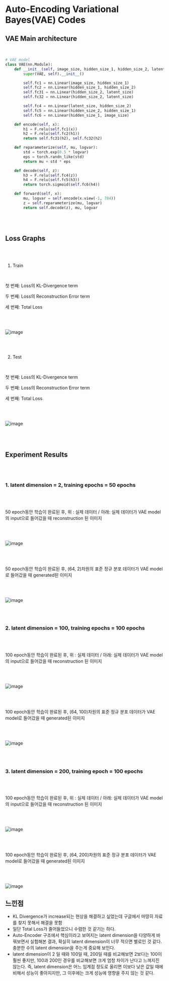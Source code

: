 # Auto-Encoding Variational Bayes(VAE) Codes





## VAE Main architecture



<br/>

```python
# VAE model
class VAE(nn.Module):
    def __init__(self, image_size, hidden_size_1, hidden_size_2, latent_size):
        super(VAE, self).__init__()

        self.fc1 = nn.Linear(image_size, hidden_size_1)
        self.fc2 = nn.Linear(hidden_size_1, hidden_size_2)
        self.fc31 = nn.Linear(hidden_size_2, latent_size)
        self.fc32 = nn.Linear(hidden_size_2, latent_size)

        self.fc4 = nn.Linear(latent_size, hidden_size_2)
        self.fc5 = nn.Linear(hidden_size_2, hidden_size_1)
        self.fc6 = nn.Linear(hidden_size_1, image_size)

    def encode(self, x):
        h1 = F.relu(self.fc1(x))
        h2 = F.relu(self.fc2(h1))
        return self.fc31(h2), self.fc32(h2)

    def reparameterize(self, mu, logvar):
        std = torch.exp(0.5 * logvar)
        eps = torch.randn_like(std)
        return mu + std * eps

    def decode(self, z):
        h3 = F.relu(self.fc4(z))
        h4 = F.relu(self.fc5(h3))
        return torch.sigmoid(self.fc6(h4))

    def forward(self, x):
        mu, logvar = self.encode(x.view(-1, 784))
        z = self.reparameterize(mu, logvar)
        return self.decode(z), mu, logvar
```

<br/><br/>



## Loss Graphs



<br/>

<br/>

1. Train

<br/>

첫 번째: Loss의 KL-Divergence term

두 번째: Loss의 Reconstruction Error term

세 번째: Total Loss

<br/>

<br/>

![image](https://user-images.githubusercontent.com/57930520/111641422-7c528780-8840-11eb-9cf8-4d3ee08af467.png)

<br/>

<br/>

2. Test

<br/>

첫 번째: Loss의 KL-Divergence term

두 번째: Loss의 Reconstruction Error term

세 번째: Total Loss

<br/>

<br/>

![image](https://user-images.githubusercontent.com/57930520/111648081-61831180-8846-11eb-98b3-2626ba8b3655.png)

<br/>

<br/>



## Experiment Results



<br/>

<br/>

###     1. latent dimension = 2, training epochs = 50 epochs

<br/>

<br/>

50 epoch동안 학습이 완료된 후, 위 : 실제 데이터 / 아래: 실제 데이터가 VAE model의 input으로 들어갔을 때 reconstruction 된 이미지

<br/><br/>

![image](https://user-images.githubusercontent.com/57930520/111147948-65a4fa00-85ce-11eb-8566-f259c77af27b.png)

<br/>

<br/>

50 epoch동안 학습이 완료된 후, (64, 2)차원의 표준 정규 분포 데이터가 VAE model로 들어갔을 때 generated된 이미지 

<br/><br/>



![image](https://user-images.githubusercontent.com/57930520/111148227-b9afde80-85ce-11eb-8591-17ffe6b528c2.png)



<br/><br/>

### 2. latent dimension = 100, training epochs = 100 epochs

<br/><br/>

100 epoch동안 학습이 완료된 후, 위 : 실제 데이터 / 아래: 실제 데이터가 VAE model의 input으로 들어갔을 때 reconstruction 된 이미지

<br/><br/>

![image](https://user-images.githubusercontent.com/57930520/111641814-da7f6a80-8840-11eb-9a2b-18d7a899b0d9.png)



<br/><br/>

100 epoch동안 학습이 완료된 후, (64, 100)차원의 표준 정규 분포 데이터가 VAE model로 들어갔을 때 generated된 이미지 

<br/><br/>

![image](https://user-images.githubusercontent.com/57930520/111641896-eff49480-8840-11eb-8f88-c8959ce27462.png)

<br/><br/>

### 3. latent dimension = 200, training epoch = 100 epochs

<br/><br/>

100 epoch동안 학습이 완료된 후, 위 : 실제 데이터 / 아래: 실제 데이터가 VAE model의 input으로 들어갔을 때 reconstruction 된 이미지

<br/><br/>

![image](https://user-images.githubusercontent.com/57930520/111646551-17e5f700-8845-11eb-93f7-d7edd9640f4d.png)



<br/><br/>

100 epoch동안 학습이 완료된 후, (64, 200)차원의 표준 정규 분포 데이터가 VAE model로 들어갔을 때 generated된 이미지 

<br/><br/>

![image](https://user-images.githubusercontent.com/57930520/111646616-26341300-8845-11eb-9a24-8a023abed612.png)



## 느낀점

- KL Divergence가 increase되는 현상을 해결하고 싶었는데 구글에서 마땅히 자료를 찾지 못해서 해결을 못함
- 일단 Total Loss가 줄어들었으니 수렴한 것 같기는 하다.
- Auto-Encoder 구조에서 핵심이라고 보여지는 latent dimension을 다양하게 바꿔보면서 실험해본 결과, 확실히 latent dimension이 너무 적으면 별로인 것 같다. 충분한 수의 latent dimension을 주는게 중요해 보인다.
- latent dimension이 2 일 때와 100일 때, 200일 때를 비교해보면 2보다는 100이 훨씬 좋지만, 100과 200인 경우를 비교해보면 크게 엄청 차이가 난다고 느껴지진 않는다. 즉, latent dimension은 어느 임계점 정도로 올리면 이보다 낮은 값일 때에 비해서 성능이 좋아지지만, 그 이후에는 크게 성능에 영향을 주지 않는 것 같다.









